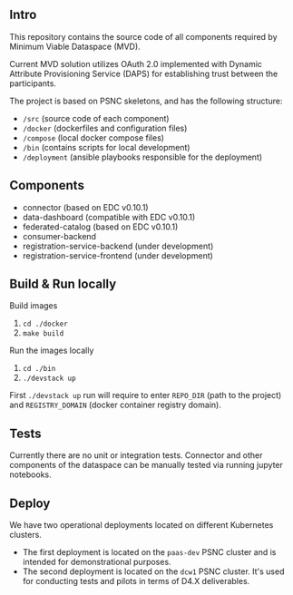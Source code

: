 ## Intro
This repository contains the source code of all components required by Minimum Viable Dataspace (MVD).

Current MVD solution utilizes OAuth 2.0 implemented with Dynamic Attribute Provisioning Service (DAPS) for establishing trust between the participants.

The project is based on PSNC skeletons, and has the following structure:
- `/src` (source code of each component)
- `/docker` (dockerfiles and configuration files)
- `/compose` (local docker compose files)
- `/bin` (contains scripts for local development)
- `/deployment` (ansible playbooks responsible for the deployment)

## Components
- connector (based on EDC v0.10.1)
- data-dashboard (compatible with EDC v0.10.1)
- federated-catalog (based on EDC v0.10.1)
- consumer-backend
- registration-service-backend (under development)
- registration-service-frontend (under development)

## Build & Run locally
Build images
1. `cd ./docker`
2. `make build`

Run the images locally
1. `cd ./bin`
2. `./devstack up`

First `./devstack up` run will require to enter `REPO_DIR` (path to the project) and  `REGISTRY_DOMAIN` (docker container registry domain).

## Tests
Currently there are no unit or integration tests. Connector and other components of the dataspace can be manually tested via running jupyter notebooks.

## Deploy
We have two operational deployments located on different Kubernetes clusters.

- The first deployment is located on the `paas-dev` PSNC cluster and is intended for demonstrational purposes.
- The second deployment is located on the `dcw1` PSNC cluster. It's used for conducting tests and pilots in terms of D4.X deliverables.
